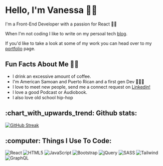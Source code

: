 <!-- ![Light Purple and White Fashion Back to Business Landscape Banner (1)](https://user-images.githubusercontent.com/93841858/147681529-45f4ac3b-e4e2-4a18-87e2-ee1ee7892c47.png)
 -->

<h1 align="left">Hello, I'm Vanessa 👋🏽</h1>
<p>I'm a Front-End Developer with a passion for React 🫶🏼  </p> 
<p>When I'm not coding I like to write on my persoal tech <a href='https://www.tech-ness.com/'>blog</a>.</p>
</p><p>If you'd like to take a look at some of my work you can head over to my <a href='https://www.vanessa-sibley.com/'>portfolio</a> page.</p>



</div>

<h2 align="left">Fun Facts About Me 🤙🏽 </h2>
<ul>
 <li> I drink an excessive amount of coffee.</li>
 <li> I'm American Samoan and Puerto Rican and a first gen Dev 🧑🏽‍💻</li>
 <li> I love to meet new people, send me a connect request on <a href='https://www.linkedin.com/in/vanessa-sibley/'>Linkedin!</a></li>
 <li> I love a good Podcast or Audiobook.</li>
 <li> I also love old school hip-hop</li>
 </ul>
</div>

<h2 align="left"> :chart_with_upwards_trend: Github stats:</h2>
  
[![GitHub Streak](http://github-readme-streak-stats.herokuapp.com?user=vsibley&theme=nord&date_format=M%20j%5B%2C%20Y%5D)](https://git.io/streak-stats)


<h2 align="left"> :computer: Things I Use To Code:</h2>

![React](https://img.shields.io/badge/react-%2320232a.svg?style=for-the-badge&logo=react&logoColor=%2361DAFB) ![HTML5](https://img.shields.io/badge/html5-%23E34F26.svg?style=for-the-badge&logo=html5&logoColor=white) ![JavaScript](https://img.shields.io/badge/javascript-%23323330.svg?style=for-the-badge&logo=javascript&logoColor=%23F7DF1E) ![Bootstrap](https://img.shields.io/badge/bootstrap-%23563D7C.svg?style=for-the-badge&logo=bootstrap&logoColor=white) ![jQuery](https://img.shields.io/badge/jquery-%230769AD.svg?style=for-the-badge&logo=jquery&logoColor=white) ![SASS](https://img.shields.io/badge/SASS-hotpink.svg?style=for-the-badge&logo=SASS&logoColor=white) 
![Tailwind](https://img.shields.io/badge/Tailwind_CSS-38B2AC?style=for-the-badge&logo=tailwind-css&logoColor=white) ![GraphQL](https://img.shields.io/badge/GraphQl-E10098?style=for-the-badge&logo=graphql&logoColor=white)
